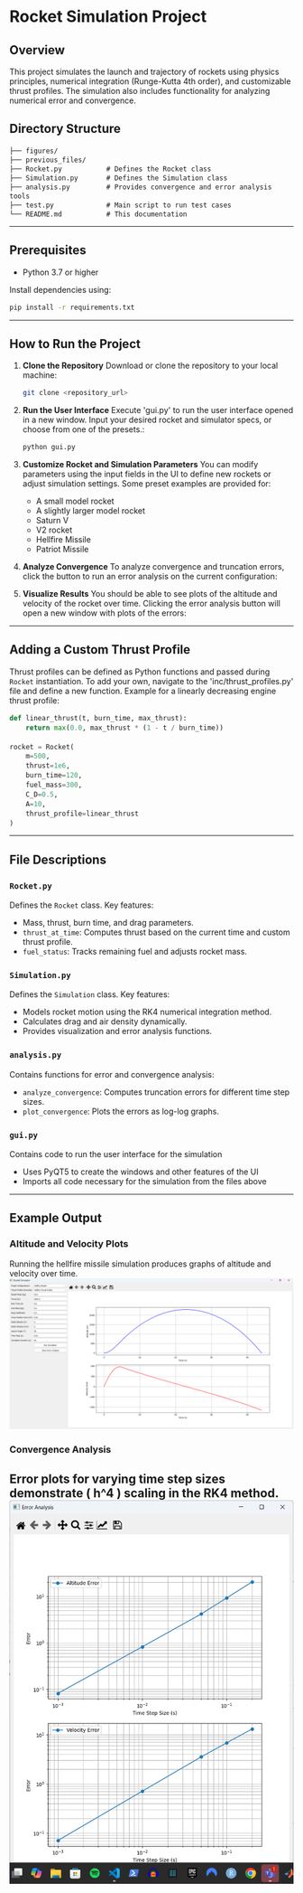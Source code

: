 
# Rocket Simulation Project

## Overview
This project simulates the launch and trajectory of rockets using physics principles, numerical integration (Runge-Kutta 4th order), and customizable thrust profiles. The simulation also includes functionality for analyzing numerical error and convergence.

## Directory Structure
```
├── figures/
├── previous_files/
├── Rocket.py           # Defines the Rocket class
├── Simulation.py       # Defines the Simulation class
├── analysis.py         # Provides convergence and error analysis tools
├── test.py             # Main script to run test cases
└── README.md           # This documentation
```

---

## Prerequisites
- Python 3.7 or higher

Install dependencies using:
```bash
pip install -r requirements.txt
```

---

## How to Run the Project

1. **Clone the Repository**
   Download or clone the repository to your local machine:
   ```bash
   git clone <repository_url>
   ```

2. **Run the User Interface**
   Execute 'gui.py' to run the user interface opened in a new window. Input your desired rocket and simulator specs, or choose from one of the presets.:
   ```bash
   python gui.py
   ```

3. **Customize Rocket and Simulation Parameters**
   You can modify parameters using the input fields in the UI to define new rockets or adjust simulation settings. Some preset examples are provided for:
   - A small model rocket
   - A slightly larger model rocket
   - Saturn V
   - V2 rocket
   - Hellfire Missile
   - Patriot Missile

4. **Analyze Convergence**
   To analyze convergence and truncation errors, click the button to run an error analysis on the current configuration:


5. **Visualize Results**
   You should be able to see plots of the altitude and velocity of the rocket over time. Clicking the error analysis button will open a new window with plots of the errors:

---

## Adding a Custom Thrust Profile
Thrust profiles can be defined as Python functions and passed during `Rocket` instantiation. To add your own, navigate to the 'inc/thrust_profiles.py' file and define a new function. Example for a linearly decreasing engine thrust profile:
```python
def linear_thrust(t, burn_time, max_thrust):
    return max(0.0, max_thrust * (1 - t / burn_time))

rocket = Rocket(
    m=500,
    thrust=1e6,
    burn_time=120,
    fuel_mass=300,
    C_D=0.5,
    A=10,
    thrust_profile=linear_thrust
)
```

---

## File Descriptions

### `Rocket.py`
Defines the `Rocket` class. Key features:
- Mass, thrust, burn time, and drag parameters.
- `thrust_at_time`: Computes thrust based on the current time and custom thrust profile.
- `fuel_status`: Tracks remaining fuel and adjusts rocket mass.

### `Simulation.py`
Defines the `Simulation` class. Key features:
- Models rocket motion using the RK4 numerical integration method.
- Calculates drag and air density dynamically.
- Provides visualization and error analysis functions.

### `analysis.py`
Contains functions for error and convergence analysis:
- `analyze_convergence`: Computes truncation errors for different time step sizes.
- `plot_convergence`: Plots the errors as log-log graphs.

### `gui.py`
Contains code to run the user interface for the simulation
- Uses PyQT5 to create the windows and other features of the UI
- Imports all code necessary for the simulation from the files above

---

## Example Output
### Altitude and Velocity Plots
Running the hellfire missile simulation produces graphs of altitude and velocity over time.
![alt text](https://github.com/devsaxena974/RocketTrajectory/blob/master/figures/hellfire_gui_1.png)

### Convergence Analysis
Error plots for varying time step sizes demonstrate \( h^4 \) scaling in the RK4 method.
![alt text](https://github.com/devsaxena974/RocketTrajectory/blob/master/figures/hellfire_gui_2.png)
---
